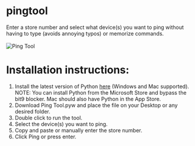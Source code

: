 # pingtool
Enter a store number and select what device(s) you want to ping without having to type (avoids annoying typos) or memorize commands.<br><br/>
![Ping Tool](https://github.com/TheCodesterr/pingtool/assets/34100586/21d163cb-9831-42cb-80c3-9fb459e997c5)
# Installation instructions: 
1. Install the latest version of Python [here](https://www.python.org/downloads/) (Windows and Mac supported).<br>
NOTE: You can install Python from the Microsoft Store and bypass the bit9 blocker. Mac should also have Python in the App Store.
3. Download Ping Tool.pyw and place the file on your Desktop or any desired folder.
4. Double click to run the tool.
5. Select the device(s) you want to ping.
6. Copy and paste or manually enter the store number.
7. Click Ping or press enter.
